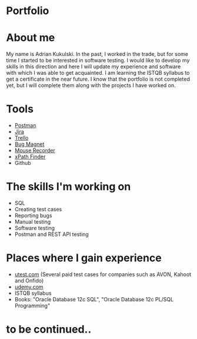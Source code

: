 # Portfolio
# About me
My name is Adrian Kukulski. In the past, I worked in the trade, but for some time I started to be interested in software testing. I would like to develop my skills in this direction and here I will update my experience and software with which I was able to get acquainted. I am learning the ISTQB syllabus to get a certificate in the near future. I know that the portfolio is not completed yet, but I will complete them along with the projects I have worked on.
# Tools
- [Postman](https://www.postman.com/)
- [Jira](https://www.atlassian.com/software/jira0) 
- [Trello](https://trello.com/)
- [Bug Magnet](https://chrome.google.com/webstore/detail/bug-magnet/efhedldbjahpgjcneebmbolkalbhckfi?hl=pl)
- [Mouse Recorder](https://www.mouserecorder.com/)
- [xPath Finder](https://chrome.google.com/webstore/detail/xpath-finder/ihnknokegkbpmofmafnkoadfjkhlogph)
- Github
# The skills I'm working on
- SQL
- Creating test cases
- Reporting bugs
- Manual testing
- Software testing
- Postman and REST API testing
# Places where I gain experience
- [utest.com](https://www.utest.com/) (Several paid test cases for companies such as AVON, Kahoot and Onfido)
- [udemy.com](https://www.udemy.com/) 
- ISTQB syllabus
- Books: "Oracle Database 12c SQL", "Oracle Database 12c PL/SQL Programming"

# to be continued..
